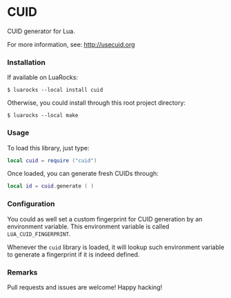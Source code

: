 # CUID

CUID generator for Lua.

For more information, see: http://usecuid.org

### Installation

If available on LuaRocks:

```
$ luarocks --local install cuid
```

Otherwise, you could install through this root project directory:

```
$ luarocks --local make
```

### Usage

To load this library, just type:

```lua
local cuid = require ("cuid")
```

Once loaded, you can generate fresh CUIDs through:

```lua
local id = cuid.generate ( )
```

### Configuration

You could as well set a custom fingerprint for CUID generation
by an environment variable. This environment variable is called
`LUA_CUID_FINGERPRINT`.

Whenever the `cuid` library is loaded, it will lookup such
environment variable to generate a fingerprint if it is
indeed defined.

### Remarks

Pull requests and issues are welcome! Happy hacking!

